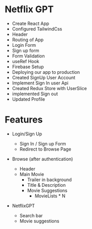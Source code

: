 # Netflix GPT

- Create React App
- Configured TailwindCss
- Header
- Routing of App
- Login Form
- Sign up form
- Form Validation
- useRef Hook
- Firebase Setup
- Deploying our app to production
- Created SignUp User Account
- Implement Sign In user Api
- Created Redux Store with UserSlice
- implemented Sign out
- Updated Profile

# Features
- Login/Sign Up
     - Sign In / Sign up Form
     - Redirect to Browse Page

- Browse (after authentication)
     - Header
     - Main Movie
          - Trailer in background
          - Title & Description
          - Movie Suggestions
               - MovieLists * N

- NetflixGPT
     - Search bar
     - Movie suggestions